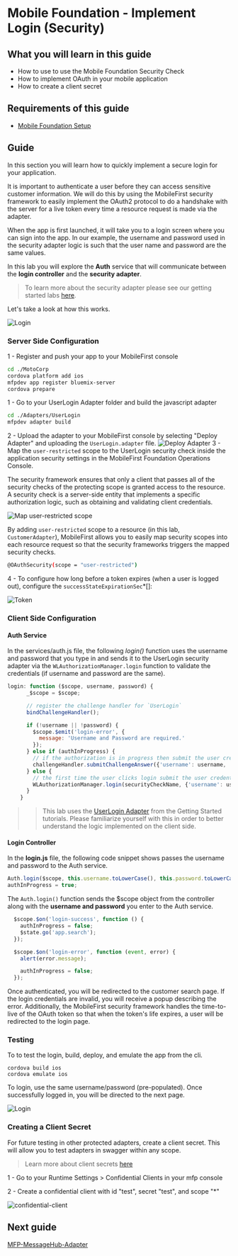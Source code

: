 #  Mobile Foundation - Implement Login (Security)

## What you will learn in this guide

- How to use to use the Mobile Foundation Security Check
- How to implement OAuth in your mobile application
- How to create a client secret

## Requirements of this guide

- [Mobile Foundation Setup](/Lab/Contents/MFP-Setup-Mobile-Foundation-on-Bluemix/Readme.md)

## Guide

In this section you will learn how to quickly implement a secure login for your application.
  
It is important to authenticate a user before they can access sensitive customer information. 
We will do this by using the MobileFirst security framework to easily implement the OAuth2 protocol to do a handshake with the server for a live token every time a resource request is made via the adapter.

When the app is first launched, it will take you to a login screen where you can sign into the app.
In our example, the username and password used in the security adapter logic is such that the user name and password are the same values.

In this lab you will explore the **Auth** service that will communicate between the **login controller** and the **security adapter**.

> To learn more about the security adapter please see our getting started labs [here](https://mobilefirstplatform.ibmcloud.com/tutorials/en/foundation/8.0/authentication-and-security/creating-a-security-check/).

Let's take a look at how this works.
 
![Login](login.png)

### Server Side Configuration
1 - Register and push your app to your MobileFirst console
```bash
cd ./MotoCorp
cordova platform add ios
mfpdev app register bluemix-server
cordova prepare
```

1 - Go to your UserLogin Adapter folder and build the javascript adapter
```bash
cd ./Adapters/UserLogin
mfpdev adapter build
```

2 - Upload the adapter to your MobileFirst console by selecting "Deploy Adapter" and uploading the `UserLogin.adapter` file.
![Deploy Adapter](upload-login-adapter.png)
3 - Map the `user-restricted` scope to the UserLogin security check inside the application security settings in the MobileFirst Foundation Operations Console.

The security framework ensures that only a client that passes all of the security checks of the protecting scope is granted access to the resource. A security check is a server-side entity that implements a specific authorization logic, such as obtaining and validating client credentials.

![Map user-restricted scope](login-security-check.png)

By adding `user-restricted` scope to a resource (in this lab, `CustomerAdapter`), MobileFirst allows you to easily map security scopes into each resource request so that the security frameworks triggers the mapped security checks.

```bash
@OAuthSecurity(scope = "user-restricted")
```

4 - To configure how long before a token expires (when a user is logged out), configure the `successStateExpirationSec`*[]: 

![Token](token.png)

### Client Side Configuration 

#### Auth Service

In the services/auth.js file, the following *login()* function uses the username and password that you type in and sends it to the UserLogin security adapter via the `WLAuthorizationManager.login` function to validate the credentials (if username and password are the same).

```js
login: function ($scope, username, password) {
      _$scope = $scope;

      // register the challenge handler for `UserLogin`
      bindChallengeHandler();

      if (!username || !password) {
        $scope.$emit('login-error', {
          message: 'Username and Password are required.'
        });
      } else if (authInProgress) {
        // if the authorization is in progress then submit the user credentials to the challenge handler
        challengeHandler.submitChallengeAnswer({'username': username, 'password': password});
      } else {
        // the first time the user clicks login submit the user credentials along with the security check name `UserLogin`
        WLAuthorizationManager.login(securityCheckName, {'username': username, 'password': password});
      }
    }
```

> > This lab uses the [UserLogin Adapter](https://mobilefirstplatform.ibmcloud.com/tutorials/en/foundation/8.0/authentication-and-security/user-authentication/security-check/) from the Getting Started tutorials. Please familiarize yourself with this in order to better understand the logic implemented on the client side.

#### Login Controller

In the **login.js** file, the following code snippet shows passes the username and password to the Auth service.

```js
Auth.login($scope, this.username.toLowerCase(), this.password.toLowerCase());
authInProgress = true;
```

The `Auth.login()` function sends the $scope object from the controller along with the **username and password** you enter to the Auth service.

```js
  $scope.$on('login-success', function () {
    authInProgress = false;
    $state.go('app.search');
  });

  $scope.$on('login-error', function (event, error) {
    alert(error.message);

    authInProgress = false;
  });
```

Once authenticated, you will be redirected to the customer search page.
If the login credentials are invalid, you will receive a popup describing the error.
Additionally, the MobileFirst security framework handles the time-to-live of the OAuth token so that when the token's life expires, a user will be redirected to the login page.

### Testing

To to test the login, build, deploy, and emulate the app from the cli.

```
cordova build ios
cordova emulate ios
``` 

To login, use the same username/password (pre-populated). Once successfully logged in, you will be directed to the next page.

![Login](login.gif)

### Creating a Client Secret

For future testing in other protected adapters, create a client secret. 
This will allow you to test adapters in swagger within any scope.

> Learn more about client secrets [here](https://mobilefirstplatform.ibmcloud.com/tutorials/en/foundation/8.0/authentication-and-security/confidential-clients/)

1 - Go to your Runtime Settings > Confidential Clients in your mfp console

2 - Create a confidential client with id "test", secret "test", and scope "*"

![confidential-client](confidential-client.png)


## Next guide

[MFP-MessageHub-Adapter](/Lab/Contents/MFP-MessageHub-Adapter/Readme.md)  
